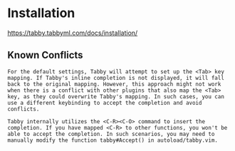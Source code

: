 # Installation

https://tabby.tabbyml.com/docs/installation/

## Known Conflicts

    For the default settings, Tabby will attempt to set up the <Tab> key mapping. If Tabby's inline completion is not displayed, it will fall back to the original mapping. However, this approach might not work when there is a conflict with other plugins that also map the <Tab> key, as they could overwrite Tabby's mapping. In such cases, you can use a different keybinding to accept the completion and avoid conflicts.

    Tabby internally utilizes the <C-R><C-O> command to insert the completion. If you have mapped <C-R> to other functions, you won't be able to accept the completion. In such scenarios, you may need to manually modify the function tabby#Accept() in autoload/tabby.vim.
